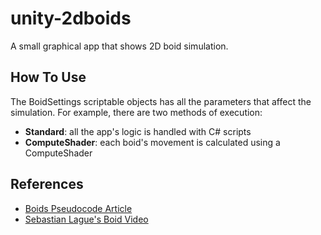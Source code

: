 # unity-2dboids
A small graphical app that shows 2D boid simulation.

## How To Use
The BoidSettings scriptable objects has all the parameters that affect the simulation.
For example, there are two methods of execution:
- **Standard**: all the app's logic is handled with C# scripts
- **ComputeShader**: each boid's movement is calculated using a ComputeShader

## References
* [Boids Pseudocode Article]("https://vergenet.net/~conrad/boids/pseudocode.html")
* [Sebastian Lague's Boid Video]("https://youtu.be/bqtqltqcQhw")
